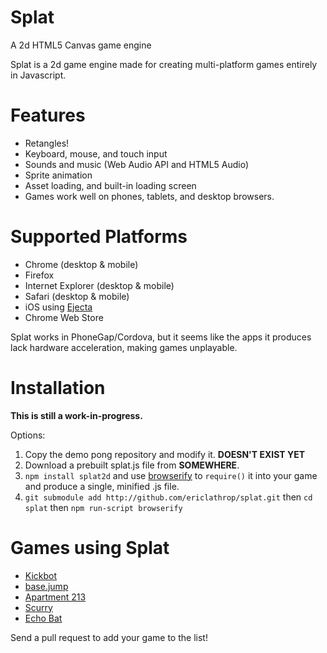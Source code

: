 Splat
=====

A 2d HTML5 Canvas game engine

Splat is a 2d game engine made for creating multi-platform games entirely in Javascript.

Features
========

* Retangles!
* Keyboard, mouse, and touch input
* Sounds and music (Web Audio API and HTML5 Audio)
* Sprite animation
* Asset loading, and built-in loading screen
* Games work well on phones, tablets, and desktop browsers.

Supported Platforms
===================

* Chrome (desktop & mobile)
* Firefox
* Internet Explorer (desktop & mobile)
* Safari (desktop & mobile)
* iOS using [Ejecta](http://impactjs.com/ejecta)
* Chrome Web Store

Splat works in PhoneGap/Cordova, but it seems like the apps it produces lack hardware acceleration, making games unplayable.

Installation
============

**This is still a work-in-progress.**

Options:
1. Copy the demo pong repository and modify it. **DOESN'T EXIST YET**
2. Download a prebuilt splat.js file from **SOMEWHERE**.
3. `npm install splat2d` and use [browserify](http://browserify.org/) to `require()` it into your game and produce a single, minified .js file.
4. `git submodule add http://github.com/ericlathrop/splat.git` then `cd splat` then `npm run-script browserify`

Games using Splat
=================

* [Kickbot](http://twoscoopgames.com/kickbotgame/)
* [base.jump](http://mintchipleaf.com/games/basejump/)
* [Apartment 213](http://twoscoopgames.com/apt-213game/)
* [Scurry](http://twoscoopgames.com/scurrygame/)
* [Echo Bat](http://mintchipleaf.com/games/echobat/)

Send a pull request to add your game to the list!
